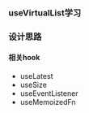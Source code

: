 ### useVirtualList学习
<!-- TODO: 没有学习完 -->

### 设计思路

#### 相关hook

* useLatest
* useSize
* useEventListener
* useMemoizedFn
